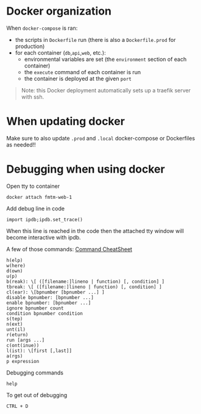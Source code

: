 # Docker organization

When `docker-compose` is ran:

- the scripts in `Dockerfile` run (there is also a `Dockerfile.prod` for production)
- for each container (`db`,`api`,`web`, etc.):
  - environmental variables are set (the `environment` section of each container)
  - the `execute` command of each container is run
  - the container is deployed at the given `port`

> Note: this Docker deployment automatically sets up a traefik server with ssh.

# When updating docker

Make sure to also update `.prod` and `.local` docker-compose or Dockerfiles as needed!!

# Debugging when using docker

Open tty to container

    docker attach fmtm-web-1

Add debug line in code

    import ipdb;ipdb.set_trace()

When this line is reached in the code then the attached tty window will
become interactive with ipdb.

A few of those commands:
[Command CheatSheet](https://wangchuan.github.io/coding/2017/07/12/ipdb-cheat-sheet.html)

    h(elp)
    w(here)
    d(own)
    u(p)
    b(reak): \[ ([filename:]lineno | function) [, condition] ]
    tbreak: \[ ([filename:]lineno | function) [, condition] ]
    cl(ear): \[bpnumber [bpnumber ...] ]
    disable bpnumber: [bpnumber ...]
    enable bpnumber: [bpnumber ...]
    ignore bpnumber count
    condition bpnumber condition
    s(tep)
    n(ext)
    unt(il)
    r(eturn)
    run [args ...]
    c(ont(inue))
    l(ist): \[first [,last]]
    a(rgs)
    p expression

Debugging commands

    help

To get out of debugging

    CTRL + D

